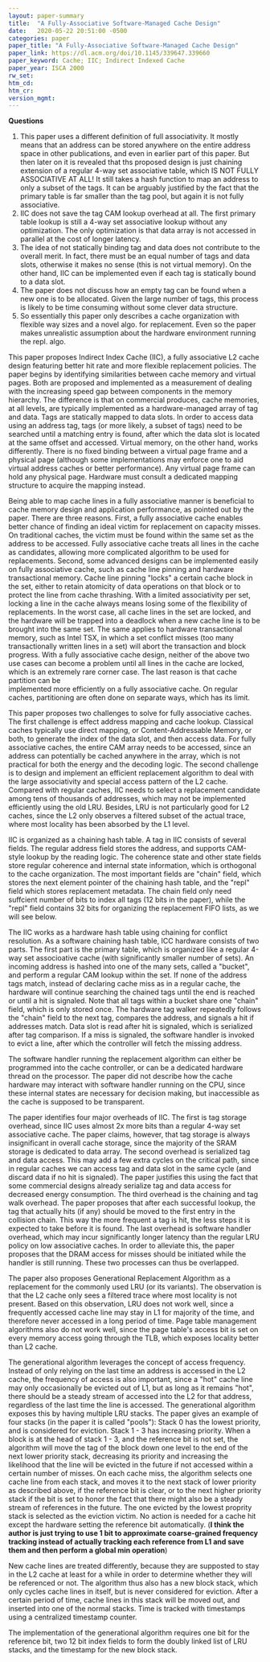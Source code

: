 ```yaml
---
layout: paper-summary
title:  "A Fully-Associative Software-Managed Cache Design"
date:   2020-05-22 20:51:00 -0500
categories: paper
paper_title: "A Fully-Associative Software-Managed Cache Design"
paper_link: https://dl.acm.org/doi/10.1145/339647.339660
paper_keyword: Cache; IIC; Indirect Indexed Cache
paper_year: ISCA 2000
rw_set:
htm_cd:
htm_cr:
version_mgmt:
---
```


**Questions** 

1. This paper uses a different definition of full associativity. It mostly means that an address can be stored anywhere 
   on the entire address space in other publications, and even in earlier part
   of this paper. But then later on it is revealed that ths proposed design is just chaining extension of a regular
   4-way set associative table, which IS NOT FULLY ASSOCIATIVE AT ALL! It still takes a hash function to map an address to only
   a subset of the tags. It can be arguably justified by the fact that the primary table is far smaller than the tag pool,
   but again it is not fully associative. 
2. IIC does not save the tag CAM lookup overhead at all. The first primary table lookup is still a 4-way set associative
   lookup without any optimization. The only optimization is that data array is not accessed in parallel at the cost
   of longer latency.
3. The idea of not statically binding tag and data does not contribute to the overall merit. In fact, 
   there must be an equal number of tags and data slots, otherwise it makes no sense (this is not virtual memory).
   On the other hand, IIC can be implemented even if each tag is statically bound to a data slot. 
4. The paper does not discuss how an empty tag can be found when a new one is to be allocated. Given the large number 
   of tags, this process is likely to be time consuming without some clever data structure.
5. So essentially this paper only describes a cache organization with flexible way sizes and a novel algo. for replacement.
   Even so the paper makes unrealistic assumption about the hardware environment running the repl. algo.

This paper proposes Indirect Index Cache (IIC), a fully associative L2 cache design featuring better hit rate and more flexible
replacement policies. The paper begins by identifying similarities between cache memory and virtual pages. Both are 
proposed and implemented as a measurement of dealing with the increasing speed gap between components in the memory hierarchy.
The difference is that on commercial produces, cache memories, at all levels, are typically implemented as a hardware-managed
array of tag and data. Tags are statically mapped to data slots. In order to access data using an address tag, tags
(or more likely, a subset of tags) need to be searched until a matching entry is found, after which the data slot is 
located at the same offset and accessed. Virtual memory, on the other hand, works differently. There is no fixed binding
between a virtual page frame and a physical page (although some implementations may enforce one to aid virtual address
caches or better performance). Any virtual page frame can hold any physical page. Hardware must consult a dedicated 
mapping structure to acquire the mapping instead. 

Being able to map cache lines in a fully associative manner is beneficial to cache memory design and application performance,
as pointed out by the paper. There are three reasons. First, a fully associative cache enables better chance of finding 
an ideal victim for replacement on capacity misses. On traditional caches, the victim must be found within the same set
as the address to be accessed. Fully associative cache treats all lines in the cache as candidates, allowing more 
complicated algorithm to be used for replacements. Second, some advanced designs can be implemented easily on fully 
associative cache, such as cache line pinning and hardware transactional memory. Cache line pinning "locks" a certain
cache block in the set, either to retain atomicity of data operations on that block or to protect the line from cache thrashing.
With a limited associativity per set, locking a line in the cache always means losing some of the flexibility of 
replacements. In the worst case, all cache lines in the set are locked, and the hardware will be trapped into a deadlock
when a new cache line is to be brought into the same set. The same applies to hardware transactional memory, such as 
Intel TSX, in which a set conflict misses (too many transactionally written lines in a set) will abort the transaction
and block progress. With a fully associative cache design, neither of the above two use cases can become a problem until
all lines in the cache are locked, which is an extremely rare corner case. The last reason is that cache partition can be  
implemented more efficiently on a fully associative cache. On regular caches, partitioning are often done on separate ways,
which has its limit.

This paper proposes two challenges to solve for fully associative caches. The first challenge is effect address mapping
and cache lookup. Classical caches typically use direct mapping, or Content-Addressable Memory, or both, to generate the 
index of the data slot, and then access data. For fully associative caches, the entire CAM array needs to be accessed,
since an address can potentially be cached anywhere in the array, which is not practical for both the energy and the 
decoding logic. The second challenge is to design and implement an efficient replacement algorithm to deal with the 
large associativity and special access pattern of the L2 cache. Compared with regular caches, IIC needs to select a
replacement candidate among tens of thousands of addresses, which may not be implemented efficiently using the old LRU.
Besides, LRU is not particularly good for L2 caches, since the L2 only observes a filtered subset of the actual trace,
where most locality has been absorbed by the L1 level.

IIC is organized as a chaining hash table. A tag in IIC consists of several fields. The regular address field stores the 
address, and supports CAM-style lookup by the reading logic. The coherence state and other state fields store regular 
coherence and internal state information, which is orthogonal to the cache organization. The most important fields are 
"chain" field, which stores the next element pointer of the chaining hash table, and the "repl" field which stores 
replacement metadata. The chain field only need suffcient number of bits to index all tags (12 bits in the paper),
while the "repl" field contains 32 bits for organizing the replacement FIFO lists, as we will see below.

The IIC works as a hardware hash table using chaining for conflict resolution.
As a software chaining hash table, ICC hardware consists of two parts. The first part is the primary table, which is organized
like a regular 4-way set associoative cache (with significantly smaller number of sets). An incoming address is hashed 
into one of the many sets, called a "bucket", and perform a regular CAM lookup within the set.
If none of the address tags match, instead of declaring cache miss as in a regular cache, the hardware will continue
searching the chained tags until the end is reached or until a hit is signaled.
Note that all tags within a bucket share one "chain" field, which is only stored once. 
The hardware tag walker repeatedly follows the "chain" field to the next tag, compares the address, and signals a 
hit if addresses match. 
Data slot is read after hit is signaled, which is serialized after tag comparison. If a miss is signaled, the software
handler is invoked to evict a line, after which the controller will fetch the missing address.

The software handler running the replacement algorithm can either be programmed into the cache controller, or can be a 
dedicated hardware thread on the processor. The paper did not describe how the cache hardware may interact with 
software handler running on the CPU, since these internal states are necessary for decision making, but inaccessible 
as the cache is supposed to be transparent.

The paper identifies four major overheads of IIC. The first is tag storage overhead, since IIC uses almost 2x more bits
than a regular 4-way set associative cache. The paper claims, however, that tag storage is always insignificant in overall
cache storage, since the majority of the SRAM storage is dedicated to data array. The second overhead is serialized 
tag and data access. This may add a few extra cycles on the critical path, since in regular caches we can access tag and 
data slot in the same cycle (and discard data if no hit is signaled). The paper justifies this using the fact that some 
commercial designs already serialize tag and data access for decreased energy consumption. The third overhead is the chaining
and tag walk overhead. The paper proposes that after each successful lookup, the tag that actually hits (if any) should be 
moved to the first entry in the collision chain. This way the more frequent a tag is hit, the less steps it is expected
to take before it is found. The last overhead is software handler overhead, which may incur significantly longer latency
than the regular LRU policy on low associative caches. In order to alleviate this, the paper proposes that the DRAM access
for misses should be initiated while the handler is still running. These two processes can thus be overlapped.

The paper also proposes Generational Replacement Algorithm as a replacement for the commonly used LRU (or its variants). 
The observation is that the L2 cache only sees a filtered trace where most locality is not present. Based on this
observation, LRU does not work well, since a frequently accessed cache line may stay in L1 for majority of the time,
and therefore never accessed in a long period of time. Page table management algorithms also do not work well, since 
the page table's access bit is set on every memory access going through the TLB, which exposes locality better than L2
cache.

The generational algorithm leverages the concept of access frequency. Instead of only relying on the last time an address
is accessed in the L2 cache, the frequency of access is also important, since a "hot" cache line may only occasionally 
be evicted out of L1, but as long as it remains "hot", there should be a steady stream of accessed into the L2 for that
address, regardless of the last time the line is accessed. The generational algorithm exposes this by having multiple 
LRU stacks. The paper gives an example of four stacks (in the paper it is called "pools"): Stack 0 has the lowest priority,
and is considered for eviction. Stack 1 - 3 has increasing priority. When a block is at the head of stack 1 - 3, and the 
reference bit is not set, the algorithm will move the tag of the block down one level to the end of the next lower priority
stack, decreasing its priority and increasing the likelihood that the line will be evicted in the future if not accessed
within a certain number of misses. On each cache miss, the algorithm selects one cache line from each stack, and moves it
to the next stack of lower priority as described above, if the reference bit is clear, or to the next higher priority stack
if the bit is set to honor the fact that there might also be a steady stream of references in the future.
The one evicted by the lowest proprity stack is selected as the eviction victim. 
No action is needed for a cache hit except the hardware setting the reference bit automatically.
(**I think the author is just trying to use 1 bit to approximate coarse-grained frequency tracking instead of actually
tracking each reference from L1 and save them and then perform a global min operation**)

New cache lines are treated differently, because they are supposted to stay in the L2 cache at least for a while in
order to determine whether they will be referenced or not. The algorithm thus also has a new block stack, which only
cycles cache lines in itself, but is never considered for eviction. After a certain period of time, cache lines
in this stack will be moved out, and inserted into one of the normal stacks. Time is tracked with timestamps using 
a centralized timestamp counter.

The implementation of the generational algorithm requires one bit for the reference bit, two 12 bit index fields to
form the doubly linked list of LRU stacks, and the timestamp for the new block stack. 
